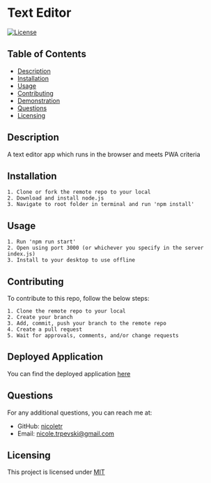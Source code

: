 # Text Editor

[![License](https://img.shields.io/badge/license-MIT-blue.svg)](https://opensource.org/licenses/MIT)

## Table of Contents

- [Description](#description)
- [Installation](#installation)
- [Usage](#usage)
- [Contributing](#contributing)
- [Demonstration](#demonstration)
- [Questions](#questions)
- [Licensing](#licensing)

## Description

A text editor app which runs in the browser and meets PWA criteria <br>

## Installation

```
1. Clone or fork the remote repo to your local
2. Download and install node.js
3. Navigate to root folder in terminal and run 'npm install'
```

## Usage

```
1. Run 'npm run start'
2. Open using port 3000 (or whichever you specify in the server index.js)
3. Install to your desktop to use offline
```

## Contributing

To contribute to this repo, follow the below steps:

```
1. Clone the remote repo to your local
2. Create your branch
3. Add, commit, push your branch to the remote repo
4. Create a pull request
5. Wait for approvals, comments, and/or change requests
```

## Deployed Application

You can find the deployed application [here](#)<br>

## Questions

For any additional questions, you can reach me at:<br>

- GitHub: [nicoletr](https://github.com/nicoletr) <br>
- Email: [nicole.trpevski@gmail.com](mailto:nicole.trpevski@gmail.com)<br>

## Licensing

This project is licensed under [MIT](https://opensource.org/licenses/MIT)
